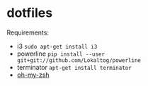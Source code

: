 dotfiles
========

Requirements:

 - i3 `sudo apt-get install i3`
 - powerline `pip install --user git+git://github.com/Lokaltog/powerline`
 - terminator `apt-get install terminator`
 - [oh-my-zsh](https://github.com/robbyrussell/oh-my-zsh)
